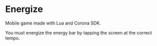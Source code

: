 Energize
========

Mobile game made with Lua and Corona SDK.

You must energize the energy bar by tapping the screen at the correct tempo.
